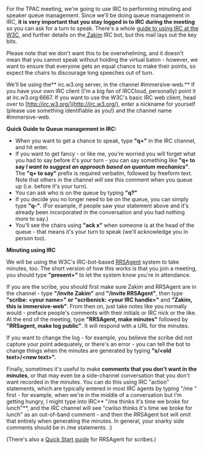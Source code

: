 For the TPAC meeting, we're going to use IRC to performing minuting and speaker queue management.  Since we'll be doing queue management in IRC, **it is very important that you stay logged in to IRC during the meeting** so you can ask for a turn to speak.  There's a whole [guide to using IRC at the W3C](https://www.w3.org/wiki/IRC), and further details on the[ Zakim](https://www.w3.org/2001/12/zakim-irc-bot) IRC bot, but this mail lays out the key bits. 

Please note that we don't want this to be overwhelming, and it doesn't mean that you cannot speak without holding the virtual baton - however, we want to ensure that everyone gets an equal chance to make their points, so expect the chairs to discourage long speeches out of turn.

We'll be using the** irc.w3.org server, in the channel #immersive-web.**  If you have your own IRC client (I'm a big fan of IRCCloud, personally) point it at irc.w3.org:6667.  If you want to use the W3C's basic IRC web client, head over to [http://irc.w3.org/](http://irc.w3.org/), enter a nickname for yourself (please use something identifiable as you!) and the channel name #immersive-web.

**Quick Guide to Queue management in IRC:**

*   When you want to get a chance to speak, type **"q+"** in the IRC channel, and hit enter. 
*   If you want to get fancy - or like me, you're worried you will forget what you had to say before it's your turn - you can say something like **"q+ to say _I want to suggest an approach based on quantum mechanics_"**. The **"q+ to say"** prefix is required verbatim, followed by freeform text. Note that others in the channel *will* see this comment when you queue up (i.e. before it's your turn).
*   You can ask who is on the queue by typing **"q?"**
*   If you decide you no longer need to be on the queue, you can simply type **"q-"**.  (For example, if people saw your statement above and it's already been incorporated in the conversation and you had nothing more to say.)
*   You'll see the chairs using **"ack x"** when someone is at the head of the queue - that means it's your turn to speak (we'll acknowledge you in person too).  

**Minuting using IRC**

We will be using the W3C's IRC-bot-based [RRSAgent](https://www.w3.org/2002/03/RRSAgent) system to take minutes, too.  The short version of how this works is that you join a meeting, you should type **"present+"** to let the system know you're in attendance.

If you are the scribe, you should first make sure Zakim and RRSAgent are in the channel - type **"/invite Zakim"** and **"/invite RRSAgent"**, then type **"scribe: &lt;your name&gt;" or "scribenick: &lt;your IRC handle&gt;"** and **"Zakim, this is immersive-web"**. From then on, just take notes like you normally would - preface people's comments with their initials or IRC nick or the like.  At the end of the meeting, type **"RRSAgent, make minutes"** followed by **"RRSagent, make log public"**.  It will respond with a URL for the minutes.

If you want to change the log - for example, you believe the scribe did not capture your point adequately, or there's an error - you can tell the bot to change things when the minutes are generated by typing **"s/&lt;old text&gt;/&lt;new text&gt;".**

Finally, sometimes it's useful to make **comments that you don't want in the minutes**, or that may even be a side-channel conversation that you don't want recorded in the minutes.  You can do this using IRC "action" statements, which are typically entered in most IRC agents by typing "/me " first - for example, when we're in the middle of a conversation but I'm getting hungry, I might type into IRC** "/me thinks it's time we broke for lunch"**, and the IRC channel will see "cwilso thinks it's time we broke for lunch" as an out-of-band comment - and then the RRSAgent bot will omit that entirely when generating the minutes.  In general, your snarky side comments should be in /me statements.  :) 

(There's also a [Quick Start guide](https://dev.w3.org/cvsweb/~checkout~/2002/scribe/scribedoc.htm?content-type=text/html#Quick_Start_Guide) for RRSAgent for scribes.)
